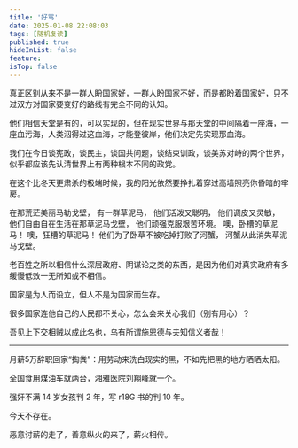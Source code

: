 ```yaml
---
title: '好骂'
date: 2025-01-08 22:08:03
tags: [随机复读]
published: true
hideInList: false
feature: 
isTop: false
---
```



真正区别从来不是一群人盼国家好，一群人盼国家不好，而是都盼着国家好，只不过双方对国家要变好的路线有完全不同的认知。

他们相信天堂是有的，可以实现的，但在现实世界与那天堂的中间隔着一座海，一座血污海，人类泅得过这血海，才能登彼岸，他们决定先实现那血海。

我们在今日谈宪政，谈民主，谈国共问题，谈结束训政，谈美苏对峙的两个世界，似乎都应该先认清世界上有两种根本不同的政党。

在这个比冬天更肃杀的极端时候，我的阳光依然要挣扎着穿过高墙照亮你昏暗的牢房。

在那荒茫美丽马勒戈壁，
有一群草泥马，
他们活泼又聪明，
他们调皮又灵敏，
他们自由自在生活在那草泥马戈壁，
他们顽强克服艰苦环境。
噢，卧槽的草泥马！
噢，狂槽的草泥马！
他们为了卧草不被吃掉打败了河蟹，
河蟹从此消失草泥马戈壁。


老百姓之所以相信什么深层政府、阴谋论之类的东西，是因为他们对真实政府有多缓慢低效一无所知或不相信。


国家是为人而设立，但人不是为国家而生存。

很多国家连他自己的人民都不关心，怎么会来关心我们（别有用心）？

吾见上下交相贼以成此名也，乌有所谓施恩德与夫知信义者哉！

---

月薪5万辞职回家“掏粪”：用劳动来洗白现实的黑，不如先把黑的地方晒晒太阳。

全国食用煤油车就两台，湘雅医院刘翔峰就一个。

强奸不满 14 岁女孩判 2 年，写 r18G 书的判 10 年。

今天不存在。

恶意讨薪的走了，善意纵火的来了，薪火相传。